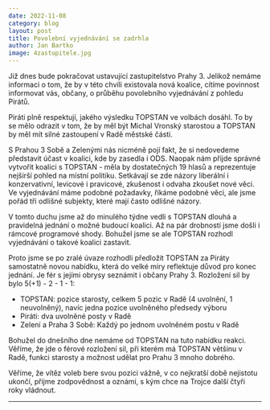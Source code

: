 ```yaml
---
date: 2022-11-08
category: blog
layout: post
title: Povolební vyjednávání se zadrhla
author: Jan Bartko
image: 4zastupitele.jpg
---
```


Již dnes bude pokračovat ustavující zastupitelstvo Prahy 3. Jelikož nemáme informaci o tom, že by v této chvíli existovala nová koalice, cítíme povinnost informovat vás, občany, o průběhu povolebního vyjednávání z pohledu Pirátů.

Piráti plně respektují, jakého výsledku TOPSTAN ve volbách dosáhl. To by se mělo odrazit v tom, že by měl být Michal Vronský starostou a TOPSTAN by měl mít silné zastoupení v Radě městské části.

S Prahou 3 Sobě a Zelenými nás nicméně pojí fakt, že si nedovedeme představit účast v koalici, kde by zasedla i ODS. Naopak nám přijde správné vytvořit koalici s TOPSTAN - měla by dostatečných 19 hlasů a reprezentuje nejširší pohled na místní politiku. Setkávají se zde názory liberální i konzervativní, levicové i pravicové, zkušenost i odvaha zkoušet nové věci. Ve vyjednávání máme podobné požadavky, říkáme podobné věci, ale jsme pořád tři odlišné subjekty, které mají často odlišné názory.

V tomto duchu jsme až do minulého týdne vedli s TOPSTAN dlouhá a pravidelná jednání o možné budoucí koalici. Až na pár drobností jsme došli i rámcové programové shody. 
Bohužel jsme se ale TOPSTAN rozhodl vyjednávání o takové koalici zastavit. 

Proto jsme se po zralé úvaze rozhodli předložit TOPSTAN za Piráty samostatně novou nabídku, která do velké míry reflektuje důvod pro konec jednání. Je fér s jejími obrysy seznámit i občany Prahy 3. Rozložení sil by bylo 5(+1) - 2 - 1 - 1:

- TOPSTAN: pozice starosty, celkem 5 pozic v Radě (4 uvolnění, 1 neuvolněný), navíc jedna pozice uvolněného předsedy výboru
- Piráti: dva uvolněné posty v Radě
- Zelení a Praha 3 Sobě: Každý po jednom uvolněném postu v Radě

Bohužel do dnešního dne nemáme od TOPSTAN na tuto nabídku reakci. Věříme, že jde o férové rozložení sil, při kterém má TOPSTAN většinu v Radě, funkci starosty a možnost udělat pro Prahu 3 mnoho dobrého.

Věříme, že vítěz voleb bere svou pozici vážně, v co nejkratší době nejistotu ukončí, přijme zodpovědnost a oznámí, s kým chce na Trojce další čtyři roky vládnout.


- - -

